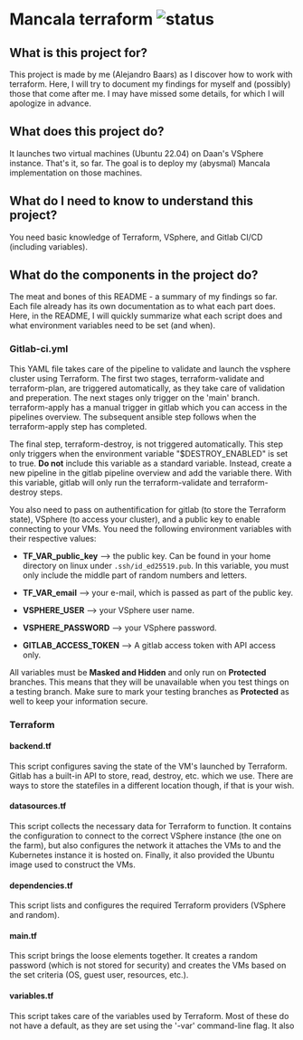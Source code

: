 # Mancala terraform ![status](https://git.sogyo.nl/abaars/mancala-terraform/badges/main/pipeline.svg?ignore_skipped=true)

## What is this project for?

This project is made by me (Alejandro Baars) as I discover how to work with terraform. Here, I will try to document my findings for myself and (possibly) those that come after me. I may have missed some details, for which I will apologize in advance.

## What does this project do?

It launches two virtual machines (Ubuntu 22.04) on Daan's VSphere instance. That's it, so far. The goal is to deploy my (abysmal) Mancala implementation on those machines.

## What do I need to know to understand this project?

You need basic knowledge of Terraform, VSphere, and Gitlab CI/CD (including variables).

## What do the components in the project do?

The meat and bones of this README - a summary of my findings so far. Each file already has its
own documentation as to what each part does. Here, in the README, I will quickly summarize what
each script does and what environment variables need to be set (and when).

### Gitlab-ci.yml

This YAML file takes care of the pipeline to validate and launch the vsphere cluster using Terraform. The first two stages,
terraform-validate and terraform-plan, are triggered automatically, as they take care of validation and preperation. The next stages only trigger on the 'main' branch. terraform-apply has a manual trigger in gitlab which you can access in the pipelines overview. The subsequent ansible step follows when the terraform-apply step has completed.

The final step, terraform-destroy, is not triggered automatically. This step only triggers when the environment variable "$DESTROY_ENABLED" is set to true. **Do not** include this variable as a standard variable. Instead, create a new pipeline in the
gitlab pipeline overview and add the variable there. With this variable, gitlab will only run the terraform-validate and terraform-destroy steps.

You also need to pass on authentification for gitlab (to store the Terraform state), VSphere (to access your cluster), and a public key to enable connecting to your VMs. You need the following environment variables with their respective values:

* **TF_VAR_public_key** --> the public key. Can be found in your home directory on linux under `.ssh/id_ed25519.pub`. In this variable, you must only include the middle part of random numbers and letters.

* **TF_VAR_email** --> your e-mail, which is passed as part of the public key.

* **VSPHERE_USER** --> your VSphere user name.

* **VSPHERE_PASSWORD** --> your VSphere password.

* **GITLAB_ACCESS_TOKEN** --> A gitlab access token with API access only.

All variables must be **Masked and Hidden** and only run on **Protected** branches. This means that they will be unavailable when you test things on a testing branch. Make sure to mark your testing branches as **Protected** as well to keep your information secure.

### Terraform

#### backend.tf

This script configures saving the state of the VM's launched by Terraform. Gitlab has a built-in API to store, read, destroy, etc. which we use. There are ways to store the statefiles in a different location though, if that is your wish.

#### datasources.tf

This script collects the necessary data for Terraform to function. It contains the configuration to connect to the correct VSphere instance (the one on the farm), but also configures the network it attaches the VMs to and the Kubernetes instance it is hosted on. Finally, it also provided the Ubuntu image used to construct the VMs.

#### dependencies.tf

This script lists and configures the required Terraform providers (VSphere and random).

#### main.tf

This script brings the loose elements together. It creates a random password (which is not stored for security) and creates the VMs based on the set criteria (OS, guest user, resources, etc.).

#### variables.tf

This script takes care of the variables used by Terraform. Most of these do not have a default, as they are set using the '-var' command-line flag. It also